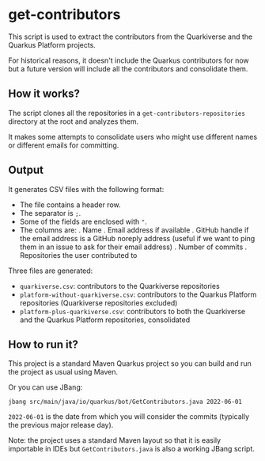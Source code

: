 # get-contributors

This script is used to extract the contributors from the Quarkiverse and the Quarkus Platform projects.

For historical reasons, it doesn't include the Quarkus contributors for now but a future version will include all the contributors and consolidate them.

## How it works?

The script clones all the repositories in a `get-contributors-repositories` directory at the root and analyzes them.

It makes some attempts to consolidate users who might use different names or different emails for committing.

## Output

It generates CSV files with the following format:

- The file contains a header row.
- The separator is `;`.
- Some of the fields are enclosed with `"`.
- The columns are:
  . Name
  . Email address if available
  . GitHub handle if the email address is a GitHub noreply address (useful if we want to ping them in an issue to ask for their email address)
  . Number of commits
  . Repositories the user contributed to

Three files are generated:

- `quarkiverse.csv`: contributors to the Quarkiverse repositories
- `platform-without-quarkiverse.csv`: contributors to the Quarkus Platform repositories (Quarkiverse repositories excluded)
- `platform-plus-quarkiverse.csv`: contributors to both the Quarkiverse and the Quarkus Platform repositories, consolidated

## How to run it?

This project is a standard Maven Quarkus project so you can build and run the project as usual using Maven.

Or you can use JBang:

```
jbang src/main/java/io/quarkus/bot/GetContributors.java 2022-06-01
```

`2022-06-01` is the date from which you will consider the commits (typically the previous major release day).

Note: the project uses a standard Maven layout so that it is easily importable in IDEs but `GetContributors.java` is also a working JBang script.
